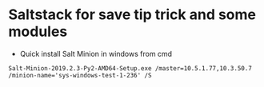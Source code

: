 # Saltstack for save tip trick and some modules

- Quick install Salt Minion in windows from cmd
```
Salt-Minion-2019.2.3-Py2-AMD64-Setup.exe /master=10.5.1.77,10.3.50.7 /minion-name='sys-windows-test-1-236' /S
```
